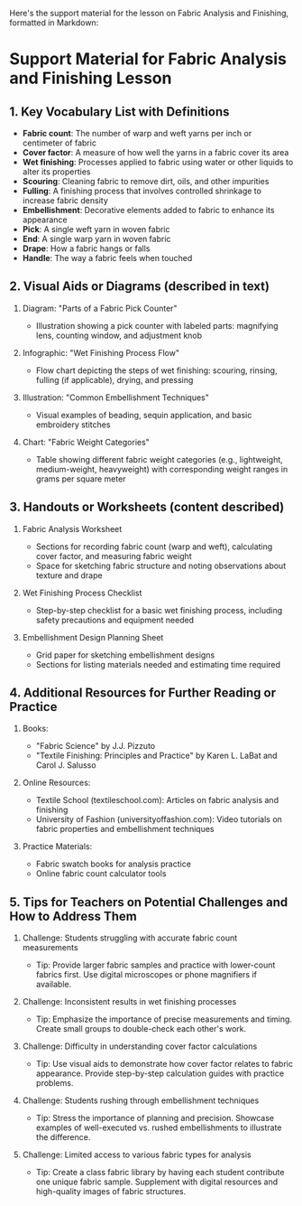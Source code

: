 Here's the support material for the lesson on Fabric Analysis and Finishing, formatted in Markdown:

# Support Material for Fabric Analysis and Finishing Lesson

## 1. Key Vocabulary List with Definitions

- **Fabric count**: The number of warp and weft yarns per inch or centimeter of fabric
- **Cover factor**: A measure of how well the yarns in a fabric cover its area
- **Wet finishing**: Processes applied to fabric using water or other liquids to alter its properties
- **Scouring**: Cleaning fabric to remove dirt, oils, and other impurities
- **Fulling**: A finishing process that involves controlled shrinkage to increase fabric density
- **Embellishment**: Decorative elements added to fabric to enhance its appearance
- **Pick**: A single weft yarn in woven fabric
- **End**: A single warp yarn in woven fabric
- **Drape**: How a fabric hangs or falls
- **Handle**: The way a fabric feels when touched

## 2. Visual Aids or Diagrams (described in text)

1. Diagram: "Parts of a Fabric Pick Counter"
   - Illustration showing a pick counter with labeled parts: magnifying lens, counting window, and adjustment knob

2. Infographic: "Wet Finishing Process Flow"
   - Flow chart depicting the steps of wet finishing: scouring, rinsing, fulling (if applicable), drying, and pressing

3. Illustration: "Common Embellishment Techniques"
   - Visual examples of beading, sequin application, and basic embroidery stitches

4. Chart: "Fabric Weight Categories"
   - Table showing different fabric weight categories (e.g., lightweight, medium-weight, heavyweight) with corresponding weight ranges in grams per square meter

## 3. Handouts or Worksheets (content described)

1. Fabric Analysis Worksheet
   - Sections for recording fabric count (warp and weft), calculating cover factor, and measuring fabric weight
   - Space for sketching fabric structure and noting observations about texture and drape

2. Wet Finishing Process Checklist
   - Step-by-step checklist for a basic wet finishing process, including safety precautions and equipment needed

3. Embellishment Design Planning Sheet
   - Grid paper for sketching embellishment designs
   - Sections for listing materials needed and estimating time required

## 4. Additional Resources for Further Reading or Practice

1. Books:
   - "Fabric Science" by J.J. Pizzuto
   - "Textile Finishing: Principles and Practice" by Karen L. LaBat and Carol J. Salusso

2. Online Resources:
   - Textile School (textileschool.com): Articles on fabric analysis and finishing
   - University of Fashion (universityoffashion.com): Video tutorials on fabric properties and embellishment techniques

3. Practice Materials:
   - Fabric swatch books for analysis practice
   - Online fabric count calculator tools

## 5. Tips for Teachers on Potential Challenges and How to Address Them

1. Challenge: Students struggling with accurate fabric count measurements
   - Tip: Provide larger fabric samples and practice with lower-count fabrics first. Use digital microscopes or phone magnifiers if available.

2. Challenge: Inconsistent results in wet finishing processes
   - Tip: Emphasize the importance of precise measurements and timing. Create small groups to double-check each other's work.

3. Challenge: Difficulty in understanding cover factor calculations
   - Tip: Use visual aids to demonstrate how cover factor relates to fabric appearance. Provide step-by-step calculation guides with practice problems.

4. Challenge: Students rushing through embellishment techniques
   - Tip: Stress the importance of planning and precision. Showcase examples of well-executed vs. rushed embellishments to illustrate the difference.

5. Challenge: Limited access to various fabric types for analysis
   - Tip: Create a class fabric library by having each student contribute one unique fabric sample. Supplement with digital resources and high-quality images of fabric structures.